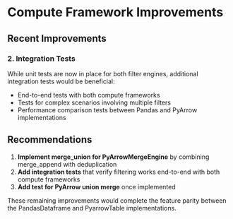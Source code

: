 # Compute Framework Improvements

## Recent Improvements

### 2. Integration Tests
While unit tests are now in place for both filter engines, additional integration tests would be beneficial:

- End-to-end tests with both compute frameworks
- Tests for complex scenarios involving multiple filters
- Performance comparison tests between Pandas and PyArrow implementations

## Recommendations

1. **Implement merge_union for PyArrowMergeEngine** by combining merge_append with deduplication
2. **Add integration tests** that verify filtering works end-to-end with both compute frameworks
3. **Add test for PyArrow union merge** once implemented

These remaining improvements would complete the feature parity between the PandasDataframe and PyarrowTable implementations.
